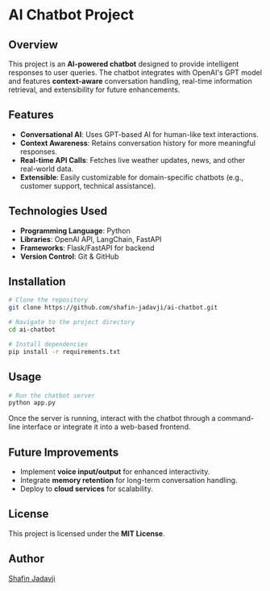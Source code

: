# AI Chatbot Project

## Overview
This project is an **AI-powered chatbot** designed to provide intelligent responses to user queries. The chatbot integrates with OpenAI's GPT model and features **context-aware** conversation handling, real-time information retrieval, and extensibility for future enhancements.

## Features
- **Conversational AI**: Uses GPT-based AI for human-like text interactions.
- **Context Awareness**: Retains conversation history for more meaningful responses.
- **Real-time API Calls**: Fetches live weather updates, news, and other real-world data.
- **Extensible**: Easily customizable for domain-specific chatbots (e.g., customer support, technical assistance).

## Technologies Used
- **Programming Language**: Python
- **Libraries**: OpenAI API, LangChain, FastAPI
- **Frameworks**: Flask/FastAPI for backend
- **Version Control**: Git & GitHub

## Installation
```bash
# Clone the repository
git clone https://github.com/shafin-jadavji/ai-chatbot.git

# Navigate to the project directory
cd ai-chatbot

# Install dependencies
pip install -r requirements.txt
```

## Usage
```bash
# Run the chatbot server
python app.py
```
Once the server is running, interact with the chatbot through a command-line interface or integrate it into a web-based frontend.

## Future Improvements
- Implement **voice input/output** for enhanced interactivity.
- Integrate **memory retention** for long-term conversation handling.
- Deploy to **cloud services** for scalability.

## License
This project is licensed under the **MIT License**.

## Author
[Shafin Jadavji](https://github.com/shafin-jadavji)
